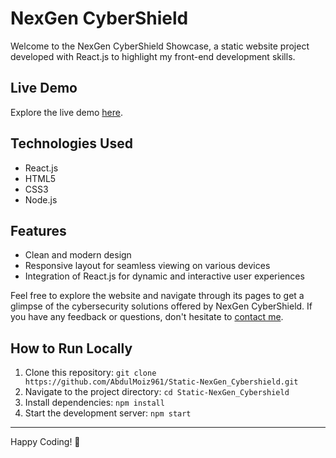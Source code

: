 # NexGen CyberShield
Welcome to the NexGen CyberShield Showcase, a static website project developed with React.js to highlight my front-end development skills.

## Live Demo
Explore the live demo [here](https://nexgen-cybershield.surge.sh/).

## Technologies Used
- React.js
- HTML5
- CSS3
- Node.js

## Features
- Clean and modern design
- Responsive layout for seamless viewing on various devices
- Integration of React.js for dynamic and interactive user experiences

Feel free to explore the website and navigate through its pages to get a glimpse of the cybersecurity solutions offered by NexGen CyberShield. If you have any feedback or questions, don't hesitate to [contact me](mailto:shabdulmoiz96@gmail.com).

## How to Run Locally
1. Clone this repository: `git clone https://github.com/AbdulMoiz961/Static-NexGen_Cybershield.git`
2. Navigate to the project directory: `cd Static-NexGen_Cybershield`
3. Install dependencies: `npm install`
4. Start the development server: `npm start`

---

Happy Coding! 🚀
